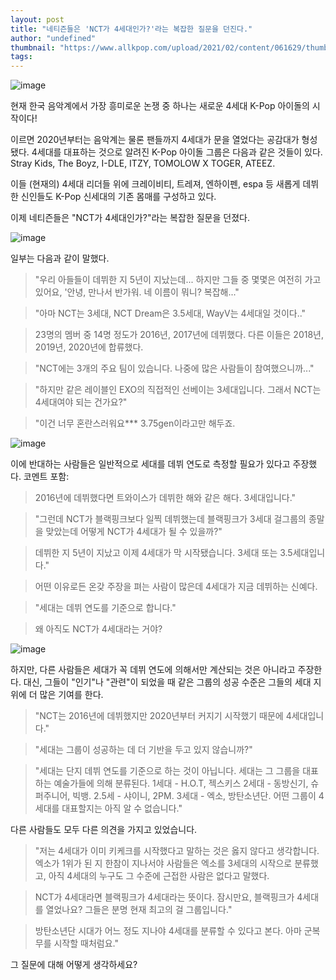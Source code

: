 ```yaml
---
layout: post
title: "네티즌들은 'NCT가 4세대인가?'라는 복잡한 질문을 던진다."
author: "undefined"
thumbnail: "https://www.allkpop.com/upload/2021/02/content/061629/thumb/1612646955-20210206-nct.jpg"
tags: 
---
```



![image](https://www.allkpop.com/upload/2021/02/content/061629/1612646955-20210206-nct.jpg)

현재 한국 음악계에서 가장 흥미로운 논쟁 중 하나는 새로운 4세대 K-Pop 아이돌의 시작이다!

이르면 2020년부터는 음악계는 물론 팬들까지 4세대가 문을 열었다는 공감대가 형성됐다. 4세대를 대표하는 것으로 알려진 K-Pop 아이돌 그룹은 다음과 같은 것들이 있다. Stray Kids, The Boyz, I-DLE, ITZY, TOMOLOW X TOGER, ATEEZ.

이들 (현재의) 4세대 리더들 위에 크레이비티, 트레져, 엔하이펜, espa 등 새롭게 데뷔한 신인들도 K-Pop 신세대의 기존 몸매를 구성하고 있다.

이제 네티즌들은 "NCT가 4세대인가?"라는 복잡한 질문을 던졌다.

![image](https://www.allkpop.com/upload/2021/02/content/061640/1612647615-20200520-nct127.jpg)

일부는 다음과 같이 말했다.

> "우리 아들들이 데뷔한 지 5년이 지났는데... 하지만 그들 중 몇몇은 여전히 가고 있어요, '안녕, 만나서 반가워. 네 이름이 뭐니? 복잡해..."

> "아마 NCT는 3세대, NCT Dream은 3.5세대, WayV는 4세대일 것이다.."

> 23명의 멤버 중 14명 정도가 2016년, 2017년에 데뷔했다. 다른 이들은 2018년, 2019년, 2020년에 합류했다.

> "NCT에는 3개의 주요 팀이 있습니다. 나중에 많은 사람들이 참여했으니까..."

> "하지만 같은 레이블인 EXO의 직접적인 선베이는 3세대입니다. 그래서 NCT는 4세대여야 되는 건가요?"

> "이건 너무 혼란스러워요*** 3.75gen이라고만 해두죠.

![image](https://www.allkpop.com/upload/2021/02/content/061639/1612647577-20200615-nctdream.jpg)

이에 반대하는 사람들은 일반적으로 세대를 데뷔 연도로 측정할 필요가 있다고 주장했다. 코멘트 포함:

> 2016년에 데뷔했다면 트와이스가 데뷔한 해와 같은 해다. 3세대입니다."

> "그런데 NCT가 블랙핑크보다 일찍 데뷔했는데 블랙핑크가 3세대 걸그룹의 종말을 맞았는데 어떻게 NCT가 4세대가 될 수 있을까?"

> 데뷔한 지 5년이 지났고 이제 4세대가 막 시작됐습니다. 3세대 또는 3.5세대입니다."

> 어떤 이유로든 온갖 주장을 펴는 사람이 많은데 4세대가 지금 데뷔하는 신예다.

> "세대는 데뷔 연도를 기준으로 합니다."

> 왜 아직도 NCT가 4세대라는 거야?

![image](https://www.allkpop.com/upload/2021/02/content/061639/1612647591-20200630-wayv.jpg)

하지만, 다른 사람들은 세대가 꼭 데뷔 연도에 의해서만 계산되는 것은 아니라고 주장한다. 대신, 그들이 "인기"나 "관련"이 되었을 때 같은 그룹의 성공 수준은 그들의 세대 지위에 더 많은 기여를 한다.

> "NCT는 2016년에 데뷔했지만 2020년부터 커지기 시작했기 때문에 4세대입니다."

> "세대는 그룹이 성공하는 데 더 기반을 두고 있지 않습니까?"

> "세대는 단지 데뷔 연도를 기준으로 하는 것이 아닙니다. 세대는 그 그룹을 대표하는 예술가들에 의해 분류된다. 1세대 - H.O.T, 젝스키스 2세대 - 동방신기, 슈퍼주니어, 빅뱅. 2.5세 - 샤이니, 2PM. 3세대 - 엑소, 방탄소년단. 어떤 그룹이 4세대를 대표할지는 아직 알 수 없습니다."

다른 사람들도 모두 다른 의견을 가지고 있었습니다.

> "저는 4세대가 이미 키케크를 시작했다고 말하는 것은 옳지 않다고 생각합니다. 엑소가 1위가 된 지 한참이 지나서야 사람들은 엑소를 3세대의 시작으로 분류했고, 아직 4세대의 누구도 그 수준에 근접한 사람은 없다고 말했다.

> NCT가 4세대라면 블랙핑크가 4세대라는 뜻이다. 잠시만요, 블랙핑크가 4세대를 열었나요? 그들은 분명 현재 최고의 걸 그룹입니다."

> 방탄소년단 시대가 어느 정도 지나야 4세대를 분류할 수 있다고 본다. 아마 군복무를 시작할 때처럼요."

그 질문에 대해 어떻게 생각하세요?